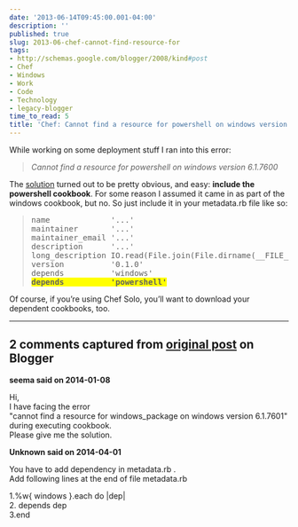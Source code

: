 ```yaml
---
date: '2013-06-14T09:45:00.001-04:00'
description: ''
published: true
slug: 2013-06-chef-cannot-find-resource-for
tags:
- http://schemas.google.com/blogger/2008/kind#post
- Chef
- Windows
- Work
- Code
- Technology
- legacy-blogger
time_to_read: 5
title: 'Chef: Cannot find a resource for powershell on windows version 6.1.7600 (solved)'
---
```


<p>While working on some deployment stuff I ran into this error:</p> <blockquote> <p><em>Cannot find a resource for powershell on windows version 6.1.7600</em></p></blockquote> <p>The <a href="http://community.opscode.com/chat/chef/2012-11-06#id-228600">solution</a> turned out to be pretty obvious, and easy: <strong>include the powershell cookbook</strong>. For some reason I assumed it came in as part of the windows cookbook, but no. So just include it in your metadata.rb file like so:</p> <blockquote><pre class="csharpcode">name             <span class="str">'...'</span>
maintainer       <span class="str">'...'</span>
maintainer_email <span class="str">'...'</span>
description      <span class="str">'...'</span>
long_description IO.read(File.join(File.dirname(__FILE__), <span class="str">'README.md'</span>))
version          <span class="str">'0.1.0'</span>
depends          <span class="str">'windows'</span>
<strong><font style="background-color: #ffff00;">depends          <span class="str">'powershell'</span></font></strong></pre></blockquote>
<p>Of course, if you’re using Chef Solo, you’ll want to download your dependent cookbooks, too.</p>

---

## 2 comments captured from [original post](https://blog.wassupy.com/2013/06/chef-cannot-find-resource-for.html) on Blogger

**seema said on 2014-01-08**

Hi,<br />I have facing the error<br />&quot;cannot find a resource for windows_package on windows version 6.1.7601&quot;<br />during executing cookbook.<br />Please give me the solution.

**Unknown said on 2014-04-01**

You have to add dependency in metadata.rb .<br />Add following lines at the end of file metadata.rb

1.%w{ windows }.each do |dep|<br />2.        depends dep<br />3.end<br />

